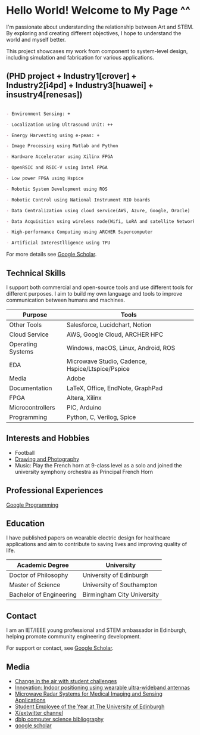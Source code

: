 # Hello World! Welcome to My Page ^^

I'm passionate about understanding the relationship between Art and STEM. By exploring and creating different objectives, I hope to understand the world and myself better.

This project showcases my work from component to system-level design, including simulation and fabrication for various applications.

## (PHD project + Industry1[crover] + Industry2[i4pd] + Industry3[huawei] + insustry4[renesas])
```markdown

- Environment Sensing: +  

- Localization using Ultrasound Unit: ++

- Energy Harvesting using e-peas: + 

- Image Processing using Matlab and Python

- Hardware Accelerator using Xilinx FPGA

- OpenRSIC and RSIC-V using Intel FPGA

- Low power FPGA using Hspice

- Robotic System Development using ROS

- Robotic Control using National Instrument RIO boards 

- Data Centralization using cloud service(AWS, Azure, Google, Oracle)

- Data Acquisition using wireless node(Wifi, LoRA and satellite Network)

- High-performance Computing using ARCHER Supercomputer

- Artificial Interestlligence using TPU

```

For more details see [Google Scholar](https://scholar.google.com/citations?user=N9f0ieAAAAAJ&hl=en).

## Technical Skills
I support both commercial and open-source tools and use different tools for different purposes. I aim to build my own language and tools to improve communication between humans and machines.

| Purpose            | Tools                                                         |
|--------------------|---------------------------------------------------------------|
| Other Tools        | Salesforce, Lucidchart, Notion                                |
| Cloud Service      | AWS, Google Cloud, ARCHER HPC                                 |
| Operating Systems  | Windows, macOS, Linux, Android, ROS                           |
| EDA                | Microwave Studio, Cadence, Hspice/Ltspice/Pspice              |
| Media              | Adobe                                                         |
| Documentation      | LaTeX, Office, EndNote, GraphPad                              |
| FPGA               | Altera, Xilinx                                                |
| Microcontrollers   | PIC, Arduino                                                  |
| Programming        | Python, C, Verilog, Spice                                     |

## Interests and Hobbies
- Football
- [Drawing and Photography](https://www.behance.net/fzwang)
- Music: Play the French horn at 9-class level as a solo and joined the university symphony orchestra as Principal French Horn 

## Professional Experiences
[Google Programming](https://sites.google.com/view/2021pix6/home)

## Education
I have published papers on wearable electric design for healthcare applications and aim to contribute to saving lives and improving quality of life.

| Academic Degree       | University                      |
|-----------------------|---------------------------------|
| Doctor of Philosophy  | University of Edinburgh         |
| Master of Science     | University of Southampton       |
| Bachelor of Engineering | Birmingham City University    |

## Contact
I am an IET/IEEE young professional and STEM ambassador in Edinburgh, helping promote community engineering development.

For support or contact, see [Google Scholar](https://scholar.google.com/citations?user=N9f0ieAAAAAJ&hl=en).

## Media 
- [Change in the air with student challenges](https://ddi.ac.uk/change-in-the-air-with-student-challenges/)
- [Innovation: Indoor positioning using wearable ultra-wideband antennas](https://www.gpsworld.com/innovation-indoor-positioning-using-wearable-ultra-wideband-antennas/)
- [Microwave Radar Systems for Medical Imaging and Sensing Applications](https://www.ewireless.eng.ed.ac.uk/microwave-radar-systems-medical-imaging-and-sensing-applications)
- [Student Employee of the Year at The University of Edinburgh](https://twitter.com/Crover_Tech/status/1134139975245729793)
- [X/extwitter channel](https://twitter.com/neilwang2015)
- [dblp computer science bibliography](https://dblp.org/pid/163/8650.html)
- [google scholar](https://scholar.google.co.uk/citations?user=N9f0ieAAAAAJ&hl=en)
